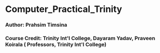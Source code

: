 ﻿# Computer_Practical_Trinity
### Author: Prahsim Timsina
### Course Credit: Trinity Int'l College, Dayaram Yadav, Praveen Koirala ( Professors, Trinity Int'l College)

